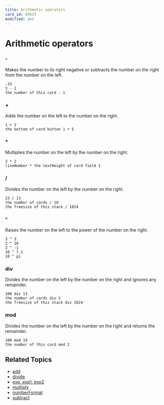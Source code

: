 ```yaml
---
title: Arithmetic operators
card_id: 89523
modified: yes
---
```


# Arithmetic operators

### -

Makes the number to its right negative or subtracts the number on the right from the number on the left.

```
-33
3 - 2
the number of this card - 1
```

### +

Adds the number on the left to the number on the right.

```
1 + 2
the bottom of card button 1 + 5
```

### *

Multiplies the number on the left by the number on the right.

```
3 * 2
lineNumber * the textHeight of card field 1
```

### /

Divides the number on the left by the number on the right.

```
23 / 13
the number of cards / 10
the freesize of this stack / 1024
```

### ^

Raises the number on the left to the power of the number on the right.

```
3 ^ 3
2 ^ 10
2 ^ -1
10 ^ 7.1
10 ^ pi
```

### div

Divides the number on the left by the number on the right and ignores any remainder.

```
100 div 13
the number of cards div 2
the freesize of this stack div 1024
```

### mod

Divides the number on the left by the number on the right and returns the remainder.

```
100 mod 19
the number of this card mod 2
```

## Related Topics

* [add](/HyperTalkReference/commands/add)
* [divide](/HyperTalkReference/commands/divide)
* [exp, exp1, exp2](/HyperTalkReference/functions/exp-exp1-exp2)
* [multiply](/HyperTalkReference/commands/multiply)
* [numberFormat](/HyperTalkReference/properties/numberFormat)
* [subtract](/HyperTalkReference/commands/subtract)
